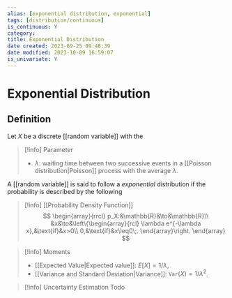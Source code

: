 ```yaml
---
alias: [exponential distribution, exponential]
tags: [distribution/continuous]
is_continuous: Y
category: 
title: Exponential Distribution
date created: 2023-09-25 09:48:39
date modified: 2023-10-09 16:59:07
is_univariate: Y
---
```


# Exponential Distribution

## Definition

Let $X$ be a discrete [[random variable]] with the

> [!info] Parameter
> - $\lambda$: waiting time between two successive events in a [[Poisson distribution|Poisson]] process with the average $\lambda$.

A [[random variable]] is said to follow a _exponential_ distribution if the probability is described by the following

> [!info] [[Probability Density Function]]
> $$
> \begin{array}{rrcl}
> p_X:&\mathbb{R}&\to&\mathbb{R}\\
> 	&x&\to&\left\{\begin{array}{rcl}
> 		\lambda e^{-\lambda x},&\text{if}&x>0\\
> 		0,&\text{if}&x\leq0\;.
> 		\end{array}\right.
> \end{array}
> $$

> [!info] Moments
> - [[Expected Value|Expected value]]: $E[X]=1/\lambda$,
> - [[Variance and Standard Deviation|Variance]]: $\texttt{Var}(X)=1/\lambda^2$.

> [!info] Uncertainty Estimation
> Todo
